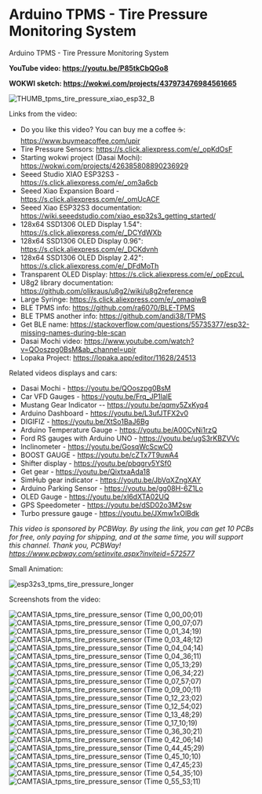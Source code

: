 # Arduino TPMS - Tire Pressure Monitoring System 
Arduino TPMS - Tire Pressure Monitoring System 

**YouTube video: https://youtu.be/P85tkCbQGo8**

**WOKWI sketch: https://wokwi.com/projects/437973476984561665**


![THUMB_tpms_tire_pressure_xiao_esp32_B](https://github.com/user-attachments/assets/28166ba3-51fa-40ab-bd0b-35b22f72aef8)


Links from the video:
- Do you like this video? You can buy me a coffee ☕: https://www.buymeacoffee.com/upir
- Tire Pressure Sensors: https://s.click.aliexpress.com/e/_opKdOsF
- Starting wokwi project (Dasai Mochi): https://wokwi.com/projects/426385808890236929
- Seeed Studio XIAO ESP32S3 - https://s.click.aliexpress.com/e/_om3a6cb
- Seeed Xiao Expansion Board - https://s.click.aliexpress.com/e/_omUcACF
- Seeed Xiao ESP32S3 documentation: https://wiki.seeedstudio.com/xiao_esp32s3_getting_started/
- 128x64 SSD1306 OLED Display 1.54": https://s.click.aliexpress.com/e/_DCYdWXb
- 128x64 SSD1306 OLED Display 0.96": https://s.click.aliexpress.com/e/_DCKdvnh
- 128x64 SSD1306 OLED Display 2.42": https://s.click.aliexpress.com/e/_DFdMoTh
- Transparent OLED Display: https://s.click.aliexpress.com/e/_opEzcuL
- U8g2 library documentation: https://github.com/olikraus/u8g2/wiki/u8g2reference
- Large Syringe: https://s.click.aliexpress.com/e/_omaqiwB
- BLE TPMS info: https://github.com/ra6070/BLE-TPMS
- BLE TPMS another info: https://github.com/andi38/TPMS
- Get BLE name: https://stackoverflow.com/questions/55735377/esp32-missing-names-during-ble-scan
- Dasai Mochi video: https://www.youtube.com/watch?v=QOoszpg0BsM&ab_channel=upir
- Lopaka Project: https://lopaka.app/editor/11628/24513


Related videos displays and cars:
- Dasai Mochi - https://youtu.be/QOoszpg0BsM
- Car VFD Gauges - https://youtu.be/Frq_JP1lalE
- Mustang Gear Indicator -- https://youtu.be/qqmy5ZxKyq4
- Arduino Dashboard - https://youtu.be/L3ufJTFX2v0
- DIGIFIZ - https://youtu.be/XtSo1BaJ6Bg
- Arduino Temperature Gauge - https://youtu.be/A00CvNi1rzQ
- Ford RS gauges with Arduino UNO - https://youtu.be/ugS3rKBZVVc
- Inclinometer - https://youtu.be/GosqWcScwC0
- BOOST GAUGE - https://youtu.be/cZTx7T9uwA4
- Shifter display - https://youtu.be/pbqgrv5YSf0
- Get gear - https://youtu.be/QixtxaAda18
- SimHub gear indicator - https://youtu.be/JbVqXZngXAY
- Arduino Parking Sensor - https://youtu.be/gg08H-6Z1Lo
- OLED Gauge - https://youtu.be/xI6dXTA02UQ
- GPS Speedometer - https://youtu.be/dSD02o3M2sw
- Turbo pressure gauge - https://youtu.be/JXmw1xOlBdk





_This video is sponsored by PCBWay. By using the link, you can get 10 PCBs for free, only paying for shipping, and at the same time, you will support this channel. Thank you, PCBWay! https://www.pcbway.com/setinvite.aspx?inviteid=572577_


Small Animation:

![esp32s3_tpms_tire_pressure_longer](https://github.com/user-attachments/assets/48e8aadd-cf15-4481-8aab-b968f51ba138)



Screenshots from the video:

![CAMTASIA_tpms_tire_pressure_sensor (Time 0_00_00;01)](https://github.com/user-attachments/assets/8a3cf9de-0bbf-4a79-b72b-2b6c44e9c5dd)
![CAMTASIA_tpms_tire_pressure_sensor (Time 0_00_07;07)](https://github.com/user-attachments/assets/c04ead45-3ab2-4cd6-9f6d-d05e63bec110)
![CAMTASIA_tpms_tire_pressure_sensor (Time 0_01_34;19)](https://github.com/user-attachments/assets/24f4f96b-dd3a-45c5-97cf-d1fc96990a25)
![CAMTASIA_tpms_tire_pressure_sensor (Time 0_03_48;12)](https://github.com/user-attachments/assets/2ea498c5-38d1-4010-bc52-81dff2f58f29)
![CAMTASIA_tpms_tire_pressure_sensor (Time 0_04_04;14)](https://github.com/user-attachments/assets/a85751d5-b27b-4432-9cf1-93da20cdfeb2)
![CAMTASIA_tpms_tire_pressure_sensor (Time 0_04_36;11)](https://github.com/user-attachments/assets/f07f1355-8e51-4587-8faf-d27528fb920b)
![CAMTASIA_tpms_tire_pressure_sensor (Time 0_05_13;29)](https://github.com/user-attachments/assets/ad6cf1c2-bab4-4ebf-a579-6fcc4633a6c9)
![CAMTASIA_tpms_tire_pressure_sensor (Time 0_06_34;22)](https://github.com/user-attachments/assets/0b6af7e2-a45d-4eaa-b011-3709db6738d3)
![CAMTASIA_tpms_tire_pressure_sensor (Time 0_07_57;07)](https://github.com/user-attachments/assets/e69a9adb-1df9-4b52-a4a1-ea8847ae0453)
![CAMTASIA_tpms_tire_pressure_sensor (Time 0_09_00;11)](https://github.com/user-attachments/assets/acd2550f-d161-4591-b2ef-76798c869516)
![CAMTASIA_tpms_tire_pressure_sensor (Time 0_12_23;02)](https://github.com/user-attachments/assets/acf02d1f-4ed6-46ea-8ef4-2d7351575a51)
![CAMTASIA_tpms_tire_pressure_sensor (Time 0_12_54;02)](https://github.com/user-attachments/assets/f9318e84-4b21-462d-8671-0b2f39bb9943)
![CAMTASIA_tpms_tire_pressure_sensor (Time 0_13_48;29)](https://github.com/user-attachments/assets/7420713b-2dc0-444c-a9b1-233fb25a84f7)
![CAMTASIA_tpms_tire_pressure_sensor (Time 0_17_10;19)](https://github.com/user-attachments/assets/404bb91f-71b8-45bf-8b42-06d893dd5475)
![CAMTASIA_tpms_tire_pressure_sensor (Time 0_36_30;21)](https://github.com/user-attachments/assets/553d67ad-cbc3-42b4-a918-1dd4e96b86d8)
![CAMTASIA_tpms_tire_pressure_sensor (Time 0_42_06;14)](https://github.com/user-attachments/assets/a89fcbf1-46d9-4e2f-918d-c040f69ac957)
![CAMTASIA_tpms_tire_pressure_sensor (Time 0_44_45;29)](https://github.com/user-attachments/assets/153b1f2e-ce09-4aa6-85cb-79ff845b1f71)
![CAMTASIA_tpms_tire_pressure_sensor (Time 0_45_10;10)](https://github.com/user-attachments/assets/5f28fc60-dd58-4ec5-8e36-60a8dabeceb5)
![CAMTASIA_tpms_tire_pressure_sensor (Time 0_47_45;23)](https://github.com/user-attachments/assets/fdf19fbb-c155-4f13-8b23-d7fe4988388d)
![CAMTASIA_tpms_tire_pressure_sensor (Time 0_54_35;10)](https://github.com/user-attachments/assets/f6b06b79-8238-4cd2-8266-61fa68041f09)
![CAMTASIA_tpms_tire_pressure_sensor (Time 0_55_53;11)](https://github.com/user-attachments/assets/572fbbc1-5e49-45bb-bc4c-4d7d50530985)



